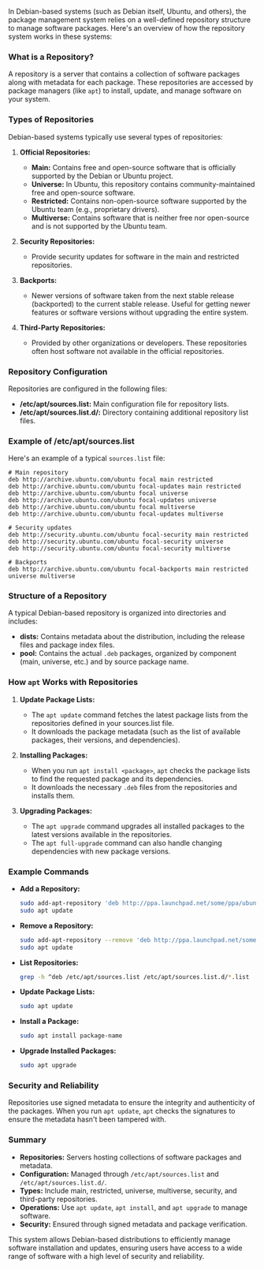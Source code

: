 In Debian-based systems (such as Debian itself, Ubuntu, and others), the package management system relies on a well-defined repository structure to manage software packages. Here's an overview of how the repository system works in these systems:

### What is a Repository?

A repository is a server that contains a collection of software packages along with metadata for each package. These repositories are accessed by package managers (like `apt`) to install, update, and manage software on your system.

### Types of Repositories

Debian-based systems typically use several types of repositories:

1. **Official Repositories:**
   - **Main:** Contains free and open-source software that is officially supported by the Debian or Ubuntu project.
   - **Universe:** In Ubuntu, this repository contains community-maintained free and open-source software.
   - **Restricted:** Contains non-open-source software supported by the Ubuntu team (e.g., proprietary drivers).
   - **Multiverse:** Contains software that is neither free nor open-source and is not supported by the Ubuntu team.

2. **Security Repositories:**
   - Provide security updates for software in the main and restricted repositories.

3. **Backports:**
   - Newer versions of software taken from the next stable release (backported) to the current stable release. Useful for getting newer features or software versions without upgrading the entire system.

4. **Third-Party Repositories:**
   - Provided by other organizations or developers. These repositories often host software not available in the official repositories.

### Repository Configuration

Repositories are configured in the following files:
- **/etc/apt/sources.list:** Main configuration file for repository lists.
- **/etc/apt/sources.list.d/:** Directory containing additional repository list files.

### Example of /etc/apt/sources.list

Here's an example of a typical `sources.list` file:

```plaintext
# Main repository
deb http://archive.ubuntu.com/ubuntu focal main restricted
deb http://archive.ubuntu.com/ubuntu focal-updates main restricted
deb http://archive.ubuntu.com/ubuntu focal universe
deb http://archive.ubuntu.com/ubuntu focal-updates universe
deb http://archive.ubuntu.com/ubuntu focal multiverse
deb http://archive.ubuntu.com/ubuntu focal-updates multiverse

# Security updates
deb http://security.ubuntu.com/ubuntu focal-security main restricted
deb http://security.ubuntu.com/ubuntu focal-security universe
deb http://security.ubuntu.com/ubuntu focal-security multiverse

# Backports
deb http://archive.ubuntu.com/ubuntu focal-backports main restricted universe multiverse
```

### Structure of a Repository

A typical Debian-based repository is organized into directories and includes:
- **dists:** Contains metadata about the distribution, including the release files and package index files.
- **pool:** Contains the actual `.deb` packages, organized by component (main, universe, etc.) and by source package name.

### How `apt` Works with Repositories

1. **Update Package Lists:**
   - The `apt update` command fetches the latest package lists from the repositories defined in your sources.list file.
   - It downloads the package metadata (such as the list of available packages, their versions, and dependencies).

2. **Installing Packages:**
   - When you run `apt install <package>`, `apt` checks the package lists to find the requested package and its dependencies.
   - It downloads the necessary `.deb` files from the repositories and installs them.

3. **Upgrading Packages:**
   - The `apt upgrade` command upgrades all installed packages to the latest versions available in the repositories.
   - The `apt full-upgrade` command can also handle changing dependencies with new package versions.

### Example Commands

- **Add a Repository:**
  ```bash
  sudo add-apt-repository 'deb http://ppa.launchpad.net/some/ppa/ubuntu focal main'
  sudo apt update
  ```

- **Remove a Repository:**
  ```bash
  sudo add-apt-repository --remove 'deb http://ppa.launchpad.net/some/ppa/ubuntu focal main'
  sudo apt update
  ```

- **List Repositories:**
  ```bash
  grep -h ^deb /etc/apt/sources.list /etc/apt/sources.list.d/*.list
  ```

- **Update Package Lists:**
  ```bash
  sudo apt update
  ```

- **Install a Package:**
  ```bash
  sudo apt install package-name
  ```

- **Upgrade Installed Packages:**
  ```bash
  sudo apt upgrade
  ```

### Security and Reliability

Repositories use signed metadata to ensure the integrity and authenticity of the packages. When you run `apt update`, `apt` checks the signatures to ensure the metadata hasn't been tampered with.

### Summary

- **Repositories:** Servers hosting collections of software packages and metadata.
- **Configuration:** Managed through `/etc/apt/sources.list` and `/etc/apt/sources.list.d/`.
- **Types:** Include main, restricted, universe, multiverse, security, and third-party repositories.
- **Operations:** Use `apt update`, `apt install`, and `apt upgrade` to manage software.
- **Security:** Ensured through signed metadata and package verification.

This system allows Debian-based distributions to efficiently manage software installation and updates, ensuring users have access to a wide range of software with a high level of security and reliability.
